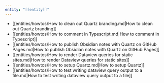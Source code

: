 ```yaml
---
entity: "[[entity]]"
---
```


- [[entities/howtos/How to clean out Quartz branding.md|How to clean out Quartz branding]]
- [[entities/howtos/How to comment in Typescript.md|How to comment in Typescript]]
- [[entities/howtos/How to publish Obsidian notes with Quartz on GitHub Pages.md|How to publish Obsidian notes with Quartz on GitHub Pages]]
- [[entities/howtos/How to render Dataview queries for static sites.md|How to render Dataview queries for static sites]]
- [[entities/howtos/How to setup Quartz.md|How to setup Quartz]]
- [[entities/howtos/How to test writing dataview query output to a file.md|How to test writing dataview query output to a file]]

